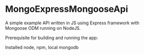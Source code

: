 # MongoExpressMongooseApi
A simple example API written in JS using Express framework with Mongoose ODM running on NodeJS.

Prerequisite for building and running the app:

Installed node, npm, local mongodb
